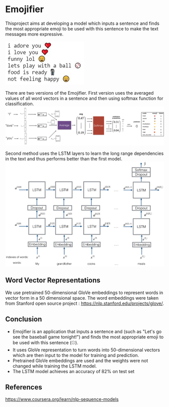 # Emojifier
Thisproject aims at developing a model which inputs a sentence and finds the most appropriate emoji to be used with this sentence to make the text messages more expressive.

![](https://github.com/parasgulati8/Emojifier/blob/master/images/Capture.JPG)

There are two versions of the Emojifier. First version uses the averaged values of all word vectors in a sentence and then using softmax function for classification.
![](https://github.com/parasgulati8/Emojifier/blob/master/images/emojifierv1.png)

Second method uses the LSTM layers to learn the long range dependencies in the text and thus performs better than the first model.
![](https://github.com/parasgulati8/Emojifier/blob/master/images/emojifier-v2.png)
## Word Vector Representations

We use pretrained 50-dimensional GloVe embeddings to represent words in vector form in a 50 dimensional space. The word embeddings were taken from Stanford open source project : https://nlp.stanford.edu/projects/glove/.

## Conclusion

- Emojifier is an application that inputs a sentence and (such as "Let's go see the baseball game tonight!") and finds the most appropriate emoji to be used with this sentence (⚾️). 
- It uses GloVe representation to turn words into 50-dimensional vectors which are then input to the model for training and prediction.
- Pretrained GloVe embeddings are used and the weights were not changed while training the LSTM model.
- The LSTM model achieves an accuracy of 82% on test set

## References
https://www.coursera.org/learn/nlp-sequence-models
